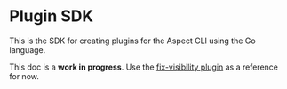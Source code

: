 # Plugin SDK

This is the SDK for creating plugins for the Aspect CLI using the Go language.

This doc is a **work in progress**. Use the
[fix-visibility plugin](/plugins/fix-visibility) as a reference for now.
